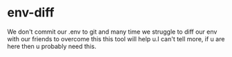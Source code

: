 # env-diff
We don't commit our .env to git and many time we struggle to diff our env with our friends to overcome this this tool will help u.I can't tell more, if u are here then u probably need this.

